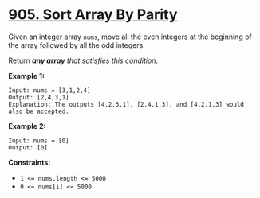# [905. Sort Array By Parity](https://leetcode.com/problems/sort-array-by-parity/)

Given an integer array `nums`, move all the even integers at the beginning of the array followed by all the odd integers.

Return _**any array** that satisfies this condition_.

**Example 1:**

    Input: nums = [3,1,2,4]
    Output: [2,4,3,1]
    Explanation: The outputs [4,2,3,1], [2,4,1,3], and [4,2,1,3] would also be accepted.

**Example 2:**

    Input: nums = [0]
    Output: [0]

**Constraints:**

- `1 <= nums.length <= 5000`
- `0 <= nums[i] <= 5000`
